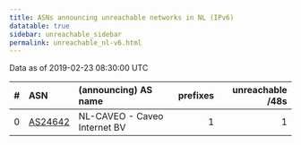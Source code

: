 ```yaml
---
title: ASNs announcing unreachable networks in NL (IPv6)
datatable: true
sidebar: unreachable_sidebar
permalink: unreachable_nl-v6.html
---
```


Data as of 2019-02-23 08:30:00 UTC


<div class="datatable-begin"></div>

|   # | ASN                                    | (announcing) AS name         |   prefixes |   unreachable /48s |
|----:|:---------------------------------------|:-----------------------------|-----------:|-------------------:|
|   0 | [AS24642](unreachable_AS24642-v6.html) | NL-CAVEO - Caveo Internet BV |          1 |                  1 |

<div class="datatable-end"></div>